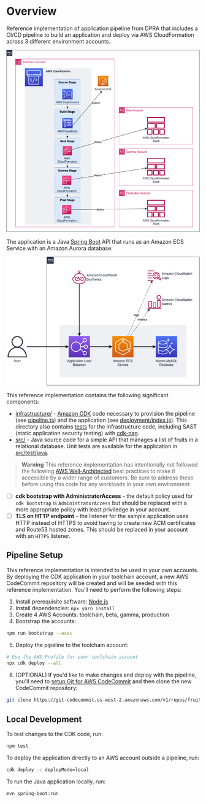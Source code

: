 # Overview

Reference implementation of application pipeline from DPRA that includes a CI/CD pipeline to build an application and deploy via AWS CloudFormation across 3 different environment accounts.

![Pipeline Diagram](docs/pipeline.png)

The application is a Java [Spring Boot](https://spring.io/projects/spring-boot) API that runs as an Amazon ECS Service with an Amazon Aurora database.

![Deployment Diagram](docs/deployment.png)

This reference implementation contains the following significant components:

* [infrastructure/](infrastructure) - [Amazon CDK](https://aws.amazon.com/cdk/) code necessary to provision the pipeline (see [pipeline.ts](infrastructure/src/pipeline.ts)) and the application (see [deployment/index.js](infrastructure/src/deployment/index.ts)). This directory also contains [tests](infrastructure/test/) for the infrastructure code, including SAST (static application security testing) with [cdk-nag](https://github.com/cdklabs/cdk-nag).
* [src/](src) - Java source code for a simple API that manages a list of fruits in a relational database. Unit tests are available for the application in [src/test/java](src/test/java).

> **Warning**
> This reference implementation has intentionally not followed the following [AWS Well-Architected](https://aws.amazon.com/architecture/well-architected/) best practices to make it accessible by a wider range of customers. Be sure to address these before using this code for any workloads in your own environment:

* [ ] **cdk bootstrap with AdministratorAccess** - the default policy used for `cdk bootstrap` is `AdministratorAccess` but should be replaced with a more appropriate policy with least priviledge in your account.
* [ ] **TLS on HTTP endpoint** - the listener for the sample application uses HTTP instead of HTTPS to avoid having to create new ACM certificates and Route53 hosted zones. This should be replaced in your account with an `HTTPS` listener.

## Pipeline Setup

This reference implementation is intended to be used in your own accounts. By deploying the CDK application in your toolchain account, a new AWS CodeCommit repository will be created and will be seeded with this reference implementation. You'll need to perform the following steps:

1. Install prerequisite software: [Node.js](https://nodejs.org/en/)
2. Install dependencies: `npx yarn install`
3. Create 4 AWS Accounts: toolchain, beta, gamma, production
4. Bootstrap the accounts:

```bash
npm run bootstrap --exec
```

5. Deploy the pipeline to the toolchain account:

```bash
# Use the AWS Profile for your toolchain account
npx cdk deploy --all
```

8. (OPTIONAL) If you'd like to make changes and deploy with the pipeline, you'll need to [setup Git for AWS CodeCommit](https://docs.aws.amazon.com/codecommit/latest/userguide/setting-up.html) and then clone the new CodeCommit repository:

```bash
git clone https://git-codecommit.us-west-2.amazonaws.com/v1/repos/fruit-api
```

## Local Development

To test changes to the CDK code, run:

```bash
npm test
```

To deploy the application directly to an AWS account outside a pipeline, run:

```bash
cdk deploy -c deployMode=local
```

To run the Java application locally, run:

```bash
mvn spring-boot:run
```

